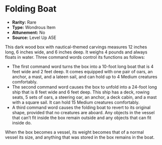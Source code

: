 
# Folding Boat

* **Rarity:** Rare
* **Type:** Wondrous Item
* **Attunement:** No
* **Source:** Level Up A5E


This dark wood box with nautical-themed carvings measures 12 inches long, 6 inches wide, and 6 inches deep. It weighs 4 pounds and always floats in water. Three command words control its functions as follows:

* The first command word turns the box into a 10-foot long boat that is 4 feet wide and 2 feet deep. It comes equipped with one pair of oars, an anchor, a mast, and a lateen sail, and can hold up to 4 Medium creatures comfortably.
* The second command word causes the box to unfold into a 24-foot long ship that is 8 feet wide and 6 feet deep. This ship has a deck, rowing seats, 5 sets of oars, a steering oar, an anchor, a deck cabin, and a mast with a square sail. It can hold 15 Medium creatures comfortably.
* A third command word causes the folding boat to revert to its original shape, provided that no creatures are aboard. Any objects in the vessel that can’t fit inside the box remain outside and any objects that can fit inside do.

When the box becomes a vessel, its weight becomes that of a normal vessel its size, and anything that was stored in the box remains in the boat.
